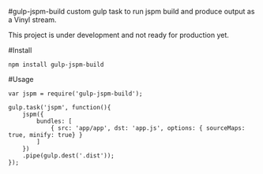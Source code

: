 #gulp-jspm-build
custom gulp task to run jspm build and produce output as a Vinyl stream.

This project is under development and not ready for production yet.

#Install

```npm install gulp-jspm-build```

#Usage

```
var jspm = require('gulp-jspm-build');

gulp.task('jspm', function(){
    jspm({
        bundles: [
            { src: 'app/app', dst: 'app.js', options: { sourceMaps: true, minify: true} }
        ]
    })
    .pipe(gulp.dest('.dist'));
});

```
